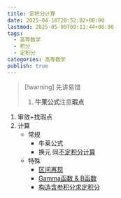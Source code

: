 ```yaml
---
title: 定积分计算
date: 2025-04-18T20:52:02+08:00
lastmod: 2025-05-09T09:11:44+08:00
tags:
  - 高等数学
  - 积分
  - 定积分
categories: 高等数学
publish: true
---
```


>[!warning] 先讲易错
>1. **牛莱公式**注意**瑕点**

1. 审敛+找瑕点
2. 计算
	- 常规
		- 牛莱公式
		- 换元 同[不定积分计算](./%E4%B8%8D%E5%AE%9A%E7%A7%AF%E5%88%86%E8%AE%A1%E7%AE%97.md)
	- 特殊
		- [区间再现](./%E5%8C%BA%E9%97%B4%E5%86%8D%E7%8E%B0.md)
		- [Gamma函数 & B函数](../%E5%B9%BF%E4%B9%89%E7%A7%AF%E5%88%86/Gamma%E5%87%BD%E6%95%B0%20&%20B%E5%87%BD%E6%95%B0.md)
		- [构造含参积分求定积分](../../../../../../%E6%9E%84%E9%80%A0%E5%90%AB%E5%8F%82%E7%A7%AF%E5%88%86%E6%B1%82%E5%AE%9A%E7%A7%AF%E5%88%86.md)